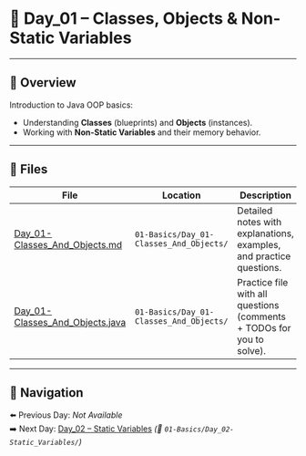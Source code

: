 # 📑 Day_01 – Classes, Objects & Non-Static Variables

---

## 📘 Overview
Introduction to Java OOP basics:  
- Understanding **Classes** (blueprints) and **Objects** (instances).  
- Working with **Non-Static Variables** and their memory behavior.  

---

## 📂 Files
| File | Location | Description |
|------|----------|-------------|
| [Day_01-Classes_And_Objects.md](./Day_01-Classes_And_Objects.md) | `01-Basics/Day_01-Classes_And_Objects/` | Detailed notes with explanations, examples, and practice questions. |
| [Day_01-Classes_And_Objects.java](./Day_01-Classes_And_Objects.java) | `01-Basics/Day_01-Classes_And_Objects/` | Practice file with all questions (comments + TODOs for you to solve). |

---

## 🔗 Navigation
⬅️ Previous Day: *Not Available*  
➡️ Next Day: [Day_02 – Static Variables](../Day_02-Static_Variables/Day_02-Static_Variables.md) *(📁 `01-Basics/Day_02-Static_Variables/`)*

